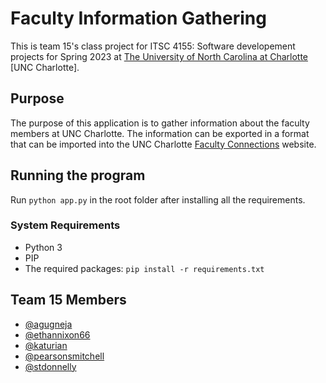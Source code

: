 # Faculty Information Gathering
This is team 15's class project for ITSC 4155: Software developement projects for Spring 2023 at [The University of North Carolina at Charlotte](https://www.charlotte.edu/) [UNC Charlotte].

## Purpose
The purpose of this application is to gather information about the faculty members at UNC Charlotte.
The information can be exported in a format that can be imported into the UNC Charlotte [Faculty Connections](https://pages.charlotte.edu/connections/) website.

## Running the program
Run `python app.py` in the root folder after installing all the requirements.

### System Requirements
- Python 3
- PIP
- The required packages: `pip install -r requirements.txt`

## Team 15 Members
- [@agugneja](https://github.com/agugneja)
- [@ethannixon66](https://github.com/ethannixon66)
- [@katurian](https://github.com/katurian)
- [@pearsonsmitchell](https://github.com/pearsonsmitchell)
- [@stdonnelly](https://github.com/stdonnelly)
